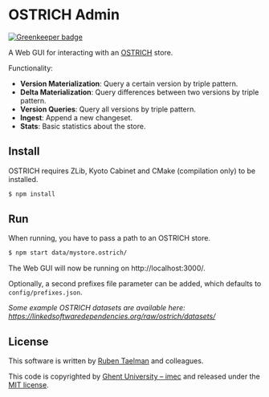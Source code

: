 # OSTRICH Admin

[![Greenkeeper badge](https://badges.greenkeeper.io/rdfostrich/ostrich-admin.svg)](https://greenkeeper.io/)

A Web GUI for interacting with an [OSTRICH](https://github.com/rdfostrich/ostrich) store.

Functionality:
* **Version Materialization**: Query a certain version by triple pattern.
* **Delta Materialization**: Query differences between two versions by triple pattern.
* **Version Queries**: Query all versions by triple pattern.
* **Ingest**: Append a new changeset.
* **Stats**: Basic statistics about the store.

## Install

OSTRICH requires ZLib, Kyoto Cabinet and CMake (compilation only) to be installed.

```bash
$ npm install
```

## Run

When running, you have to pass a path to an OSTRICH store.

```bash
$ npm start data/mystore.ostrich/
```

The Web GUI will now be running on http://localhost:3000/.

Optionally, a second prefixes file parameter can be added, which defaults to `config/prefixes.json`.

_Some example OSTRICH datasets are available here: https://linkedsoftwaredependencies.org/raw/ostrich/datasets/_

## License
This software is written by [Ruben Taelman](http://rubensworks.net/) and colleagues.

This code is copyrighted by [Ghent University – imec](http://idlab.ugent.be/)
and released under the [MIT license](http://opensource.org/licenses/MIT).
